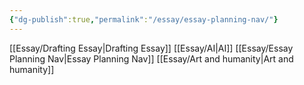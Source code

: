 ```yaml
---
{"dg-publish":true,"permalink":"/essay/essay-planning-nav/"}
---
```


[[Essay/Drafting Essay\|Drafting Essay]]
[[Essay/AI\|AI]]
[[Essay/Essay Planning Nav\|Essay Planning Nav]]
[[Essay/Art and humanity\|Art and humanity]]